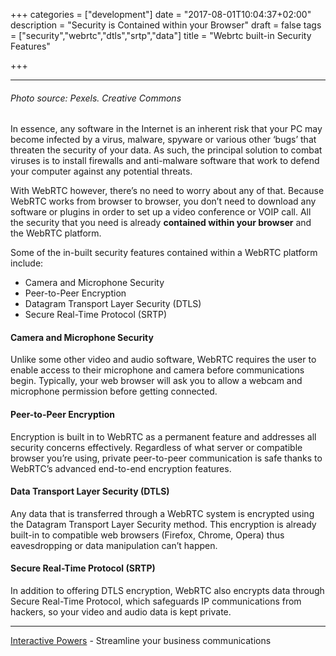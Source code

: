 +++
categories = ["development"]
date = "2017-08-01T10:04:37+02:00"
description = "Security is Contained within your Browser"
draft = false
tags = ["security","webrtc","dtls","srtp","data"]
title = "Webrtc built-in Security Features"

+++


------------------
###### Photo source: Pexels. Creative Commons


In essence, any software in the Internet is an inherent risk that your PC may become infected by a virus, malware, spyware or various other ‘bugs’ that threaten the security of your data. As such, the principal solution to combat viruses is to install firewalls and anti-malware software that work to defend your computer against any potential threats.

With WebRTC however, there’s no need to worry about any of that. Because WebRTC works from browser to browser, you don’t need to download any software or plugins in order to set up a video conference or VOIP call. All the security that you need is already **contained within your browser** and the WebRTC platform.

Some of the in-built security features contained within a WebRTC platform include:
	
- Camera and Microphone Security
- Peer-to-Peer Encryption
- Datagram Transport Layer Security (DTLS)
- Secure Real-Time Protocol (SRTP)


#### Camera and Microphone Security

Unlike some other video and audio software, WebRTC requires the user to enable access to their microphone and camera before communications begin. Typically, your web browser will ask you to allow a webcam and microphone permission before getting connected.


#### Peer-to-Peer Encryption

Encryption is built in to WebRTC as a permanent feature and addresses all security concerns effectively. Regardless of what server or compatible browser you’re using, private peer-to-peer communication is safe thanks to WebRTC’s advanced end-to-end encryption features.


#### Data Transport Layer Security (DTLS)

Any data that is transferred through a WebRTC system is encrypted using the Datagram Transport Layer Security method. This encryption is already built-in to compatible web browsers (Firefox, Chrome, Opera) thus eavesdropping or data manipulation can’t happen.


#### Secure Real-Time Protocol (SRTP)

In addition to offering DTLS encryption, WebRTC also encrypts data through Secure Real-Time Protocol, which safeguards IP communications from hackers, so your video and audio data is kept private.

---
[Interactive Powers](http://www.ivrpowers.com/ ) - Streamline your business communications

